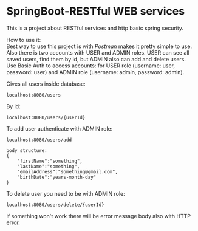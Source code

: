 # SpringBoot-RESTful WEB services
This is a project about RESTful services and http basic spring security.<p>
How to use it:<br>
Best way to use this project is with <i>Postman</i> makes it pretty simple to use.<br>
Also there is two accounts with USER and ADMIN roles. USER can see all saved users, find them by id, but ADMIN also can add and delete users.<br>
Use Basic Auth to access accounts: for USER role (username: user, password: user) and ADMIN role (username: admin, password: admin).<p>
Gives all users inside database:
```
localhost:8080/users
```
By id:
```
localhost:8080/users/{userId}
```
To add user authenticate with ADMIN role:
```
localhost:8080/users/add

body structure:
{
    "firstName":"something",
    "lastName":"something",
    "emailAddress":"something@gmail.com",
    "birthDate":"years-month-day"
}
```

To delete user you need to be with ADMIN role:
```
localhost:8080/users/delete/{userId}
```
If something won't work there will be error message body also with HTTP error.
